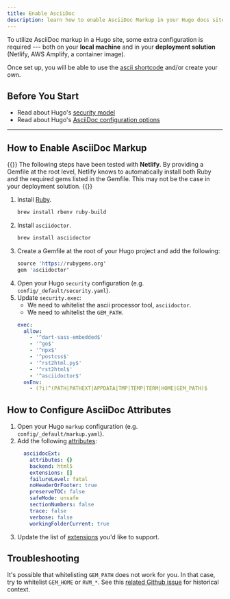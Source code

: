 ```yaml
---
title: Enable AsciiDoc
description: learn how to enable AsciiDoc Markup in your Hugo docs site.
---
```


To utilize AsciiDoc markup in a Hugo site, some extra configuration is required --- both on your **local machine** and in your **deployment solution** (Netlify, AWS Amplify, a container image). 

Once set up, you will be able to use the [ascii shortcode](/reference/layouts/shortcodes/ascii) and/or create your own.

## Before You Start 

- Read about Hugo's [security model](https://gohugo.io/about/security/)
- Read about Hugo's [AsciiDoc configuration options](https://gohugo.io/getting-started/configuration-markup/#asciidoc)

---

## How to Enable AsciiDoc Markup

{{<notice info >}}
The following steps have been tested with **Netlify**. By providing a Gemfile at the root level, Netlify knows to automatically install both Ruby and the required gems listed in the Gemfile. This may not be the case in your deployment solution.
{{</notice>}}

1. Install [Ruby](https://www.ruby-lang.org/en/downloads/).
   ```s
   brew install rbenv ruby-build
   ```
2. Install `asciidoctor`.
   ```s
   brew install asciidoctor
   ```
3. Create a Gemfile at the root of your Hugo project and add the following:
   ```s
   source 'https://rubygems.org'
   gem 'asciidoctor'
   ```
4. Open your Hugo `security` configuration (e.g. `config/_default/security.yaml`).
5. Update `security.exec`:
   - We need to whitelist the ascii processor tool, `asciidoctor`.
   - We need to whitelist the `GEM_PATH`.
   ```yaml
   exec:
     allow:
       - '^dart-sass-embedded$'
       - '^go$'
       - '^npx$'
       - '^postcss$'
       - '^rst2html.py$'
       - '^rst2html$'
       - '^asciidoctor$'
     osEnv: 
       - (?i)^(PATH|PATHEXT|APPDATA|TMP|TEMP|TERM|HOME|GEM_PATH)$
   ```

## How to Configure AsciiDoc Attributes

1. Open your Hugo `markup` configuration (e.g. `config/_default/markup.yaml`).
2. Add the following [attributes](https://gohugo.io/getting-started/configuration-markup/#asciidoc-settings-explained):
   ```yaml
     asciidocExt:
       attributes: {}
       backend: html5
       extensions: []
       failureLevel: fatal
       noHeaderOrFooter: true
       preserveTOC: false
       safeMode: unsafe
       sectionNumbers: false
       trace: false
       verbose: false
       workingFolderCurrent: true
   ```
3. Update the list of [extensions](https://gohugo.io/getting-started/configuration-markup/#extensions) you'd like to support.


## Troubleshooting

It's possible that whitelisting `GEM_PATH` does not work for you. In that case, try to whitelist `GEM_HOME` or `RVM_*`. See this [related Github issue](https://github.com/gohugoio/hugo/issues/9741) for historical context.

